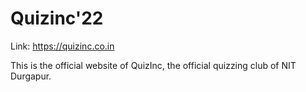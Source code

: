 # Quizinc'22
Link: https://quizinc.co.in 

This is the official website of QuizInc, the official quizzing club of NIT Durgapur.

